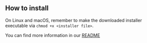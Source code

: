 ## How to install

On Linux and macOS, remember to make the downloaded installer executable via `chmod +x <installer file>`.

You can find more information in our [README](https://github.com/CodeIntelligenceTesting/cifuzz/blob/main/README.md#getting-started)

